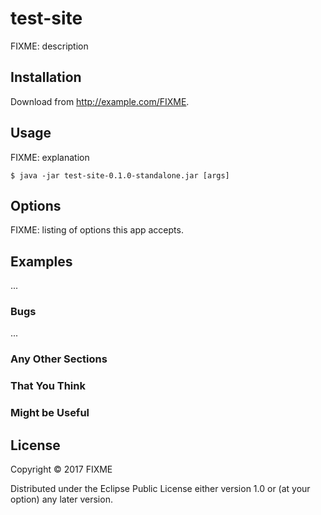 # test-site

FIXME: description

## Installation

Download from http://example.com/FIXME.

## Usage

FIXME: explanation

    $ java -jar test-site-0.1.0-standalone.jar [args]

## Options

FIXME: listing of options this app accepts.

## Examples

...

### Bugs

...

### Any Other Sections
### That You Think
### Might be Useful

## License

Copyright © 2017 FIXME

Distributed under the Eclipse Public License either version 1.0 or (at
your option) any later version.

